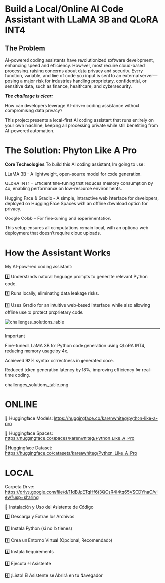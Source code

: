 # **Build a Local/Online AI Code Assistant with LLaMA 3B and QLoRA INT4**

## **The Problem**

AI-powered coding assistants have revolutionized software development, enhancing speed and efficiency. However, most require cloud-based processing, raising concerns about data privacy and security. Every function, variable, and line of code you input is sent to an external server—posing a major risk for industries handling proprietary, confidential, or sensitive data, such as finance, healthcare, and cybersecurity.

***The challenge is clear:***

How can developers leverage AI-driven coding assistance without compromising data privacy?

This project presents a local-first AI coding assistant that runs entirely on your own machine, keeping all processing private while still benefiting from AI-powered automation.

# **The Solution: Phyton Like A Pro**

**Core Technologies**
To build this AI coding assistant, Im going to use:

LLaMA 3B – A lightweight, open-source model for code generation.

QLoRA INT4 – Efficient fine-tuning that reduces memory consumption by 4x, enabling performance on low-resource environments.

Hugging Face & Gradio – A simple, interactive web interface for developers, deployed on Hugging Face Spaces with an offline download option for privacy.

Google Colab – For fine-tuning and experimentation.

This setup ensures all computations remain local, with an optional web deployment that doesn’t require cloud uploads.

# **How the Assistant Works**

My AI-powered coding assistant:

1️⃣ Understands natural language prompts to generate relevant Python code.

2️⃣ Runs locally, eliminating data leakage risks.

3️⃣ Uses Gradio for an intuitive web-based interface, while also allowing offline use to protect proprietary code.

![challenges_solutions_table](https://github.com/user-attachments/assets/fcec1985-8398-4f30-a327-ccfc90cbc7e4)



--------------------------------------------------

Important

Fine-tuned LLaMA 3B for Python code generation using QLoRA INT4, reducing memory usage by 4x.

Achieved 92% syntax correctness in generated code.

Reduced token generation latency by 18%, improving efficiency for real-time coding.

challenges_solutions_table.png

# **ONLINE**

🔵 Huggingface Models: https://huggingface.co/karenwhiteg/python-like-a-pro

🔴 Huggingface Spaces: https://huggingface.co/spaces/karenwhiteg/Python_Like_A_Pro

📗Huggingface Dataset: https://huggingface.co/datasets/karenwhiteg/Python_Like_A_Pro


# **LOCAL** 
Carpeta Drive: https://drive.google.com/file/d/11dBJpETqHf6t3QOaR4I4tq65VSODYhaO/view?usp=sharing

🚀 Instalación y Uso del Asistente de Código

1️⃣ Descarga y Extrae los Archivos

2️⃣ Instala Python (si no lo tienes)

3️⃣ Crea un Entorno Virtual (Opcional, Recomendado)

4️⃣ Instala Requirements

5️⃣ Ejecuta el Asistente

6️⃣ ¡Listo! El Asistente se Abrirá en tu Navegador

